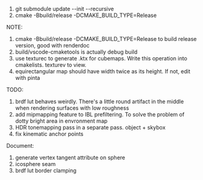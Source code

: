 1. git submodule update --init --recursive
2. cmake -Bbuild/release -DCMAKE_BUILD_TYPE=Release


NOTE:
1. cmake -Bbuild/release -DCMAKE_BUILD_TYPE=Release to build release version, good with renderdoc
2. build/vscode-cmaketools is actually debug build
3. use texturec to generate .ktx for cubemaps. Write this operation into cmakelists. texturev to view.
4. equirectangular map should have width twice as its height. If not, edit with pinta

TODO:
1. brdf lut behaves weirdly. There's a little round artifact in the middle when rendering surfaces with low roughness
2. add mipmapping feature to IBL prefiltering. To solve the problem of dotty bright area in envronment map
3. HDR tonemapping pass in a separate pass. object + skybox
4. fix kinematic anchor points

Document:
1. generate vertex tangent attribute on sphere
2. icosphere seam
3. brdf lut border clamping
